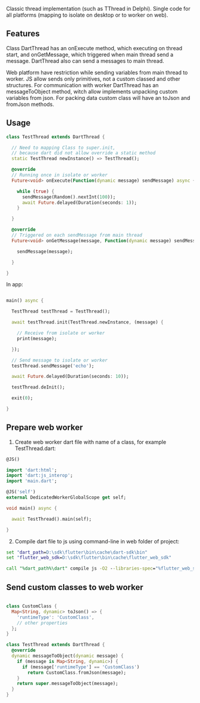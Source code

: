 Classic thread implementation (such as TThread in Delphi). Single code for all platforms (mapping to isolate on desktop or to worker on web).

## Features

Class DartThread has an onExecute method, which executing on thread start, and onGetMessage, which triggered when main thread send a message. 
DartThread also can send a messages to main thread.

Web platform have restriction while sending variables from main thread to worker. 
JS allow sends only primitives, not a custom classed and other structures. 
For communication with worker DartThread has an messageToObject method, witch allow implements unpacking custom variables from json. 
For packing data custom class will have an toJson and fromJson methods.

## Usage

```dart
class TestThread extends DartThread {

  // Need to mapping Class to super.init, 
  // because dart did not allow override a static method
  static TestThread newInstance() => TestThread(); 

  @override
  // Running once in isolate or worker 
  Future<void> onExecute(Function(dynamic message) sendMessage) async {

    while (true) {
      sendMessage(Random().nextInt(100));
      await Future.delayed(Duration(seconds: 1));
    }

  }

  @override
  // Triggered on each sendMessage from main thread  
  Future<void> onGetMessage(message, Function(dynamic message) sendMessage) async {

    sendMessage(message);

  }

}
```

In app:
```dart

main() async {

  TestThread testThread = TestThread();

  await testThread.init(TestThread.newInstance, (message) {

    // Receive from isolate or worker
    print(message);

  });

  // Send message to isolate or worker
  testThread.sendMessage('echo');

  await Future.delayed(Duration(seconds: 10));

  testThread.deInit();

  exit(0);

}

```

## Prepare web worker

1. Create web worker dart file with name of a class, for example TestThread.dart:

```dart
@JS()

import 'dart:html';
import 'dart:js_interop';
import 'main.dart';

@JS('self')
external DedicatedWorkerGlobalScope get self;

void main() async {

  await TestThread().main(self);

}
```

2. Compile dart file to js using command-line in web folder of project:

```cmd
set "dart_path=D:\sdk\flutter\bin\cache\dart-sdk\bin"
set "flutter_web_sdk=D:\sdk\flutter\bin\cache\flutter_web_sdk"

call "%dart_path%\dart" compile js -O2 --libraries-spec="%flutter_web_sdk"\libraries.json -o web/TestThread.dart.js lib/TestThread.dart || pause
```

## Send custom classes to web worker

```dart

class CustomClass {
  Map<String, dynamic> toJson() => {
    'runtimeType': 'CustomClass',
    // other properties
  };
}

class TestThread extends DartThread {
  @override
  dynamic messageToObject(dynamic message) {
    if (message is Map<String, dynamic>) {
      if (message['runtimeType'] == 'CustomClass') 
        return CustomClass.fromJson(message);
    }
    return super.messageToObject(message);
  }
}

```


